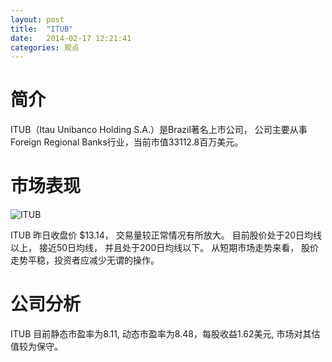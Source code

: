 ```yaml
---
layout: post
title:  "ITUB"
date:   2014-02-17 12:21:41
categories: 观点
---
```


# 简介
ITUB（Itau Unibanco Holding S.A.）是Brazil著名上市公司，
公司主要从事Foreign Regional Banks行业，当前市值33112.8百万美元。

# 市场表现

![ITUB](http://finviz.com/chart.ashx?t=ITUB&ty=c&ta=1&p=d&s=l)

ITUB 昨日收盘价 $13.14，
交易量较正常情况有所放大。
目前股价处于20日均线以上，
接近50日均线，
并且处于200日均线以下。
从短期市场走势来看，
股价走势平稳，投资者应减少无谓的操作。

# 公司分析
ITUB 目前静态市盈率为8.11, 动态市盈率为8.48，每股收益1.62美元,
市场对其估值较为保守。
